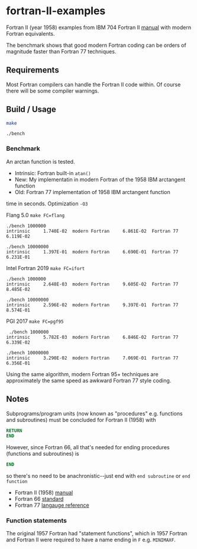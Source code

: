 # fortran-II-examples
Fortran II (year 1958) examples from IBM 704 Fortran II 
[manual](http://archive.computerhistory.org/resources/text/Fortran/102653989.05.01.acc.pdf) 
with modern Fortran equivalents.

The benchmark shows that good modern Fortran coding can be orders of magnitude faster than Fortran 77 techniques.

## Requirements
Most Fortran compilers can handle the Fortran II code within.
Of course there will be some compiler warnings.

## Build / Usage

```sh
make
```

```
./bench
```

### Benchmark
An arctan function is tested.

* Intrinsic:  Fortran built-in `atan()`
* New:        My implementatin in modern Fortran of the 1958 IBM arctangent function
* Old:        Fortran 77 implementation of 1958 IBM arctangent function


time in seconds.   Optimization `-O3`

Flang 5.0   `make FC=flang`

    ./bench 1000000
    intrinsic     1.740E-02  modern Fortran     6.861E-02  Fortran 77      6.119E-02

    ./bench 10000000
    intrinsic     1.397E-01  modern Fortran     6.690E-01  Fortran 77      6.231E-01


Intel Fortran 2019   `make FC=ifort`

    ./bench 1000000
    intrinsic     2.648E-03  modern Fortran     9.605E-02  Fortran 77      8.485E-02
    
    ./bench 10000000
    intrinsic     2.596E-02  modern Fortran     9.397E-01  Fortran 77      8.574E-01

PGI 2017    `make FC=pgf95`

     ./bench 1000000
    intrinsic     5.782E-03  modern Fortran     6.846E-02  Fortran 77      6.339E-02

    ./bench 10000000
    intrinsic     3.290E-02  modern Fortran     7.069E-01  Fortran 77      6.356E-01

Using the same algorithm, modern Fortran 95+ techniques are approximately the same speed as awkward Fortran 77 style coding.

## Notes

Subprograms/program units (now known as "procedures" e.g. functions and subroutines) must be concluded for Fortran II (1958) with
```fortran
RETURN
END
```
However, since Fortran 66, all that's needed for ending procedures (functions and subroutines) is 
```fortran
END
````
so there's no need to be anachronistic--just end with `end subroutine` or `end function`

* Fortran II (1958) [manual](http://archive.computerhistory.org/resources/text/Fortran/102653989.05.01.acc.pdf)
* Fortran 66 [standard](http://web.eah-jena.de/~kleine/history/languages/ansi-x3dot9-1966-Fortran66.pdf)
* Fortran 77 [langauge reference](http://physik.uibk.ac.at/hephy/praktikum/fortran_manual.pdf)


### Function statements

The original 1957 Fortran had "statement functions", which in 1957 Fortran and Fortran II were required to have a name ending in `F` e.g. `MINIMAXF`.
